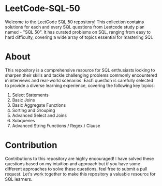 # LeetCode-SQL-50
Welcome to the LeetCode SQL 50 repository! This collection contains solutions for each and every SQL questions from Leetcode study plan named - "SQL 50". It has curated problems on SQL, ranging from easy to hard difficulty, covering a wide array of topics essential for mastering SQL

# About
This repository is a comprehensive resource for SQL enthusiasts looking to sharpen their skills and tackle challenging problems commonly encountered in interviews and real-world scenarios. Each question is carefully selected to provide a diverse learning experience, covering the following key topics:

1. Select Statements
2. Basic Joins
3. Basic Aggregate Functions
4. Sorting and Grouping
5. Advanced Select and Joins
6. Subqueries
7. Advanced String Functions / Regex / Clause

# Contribution
Contributions to this repository are highly encouraged! I have solved these questions based on my intuition and approach but if you have some different approaches to solve these questions, feel free to submit a pull request. Let's work together to make this repository a valuable resource for SQL learners.